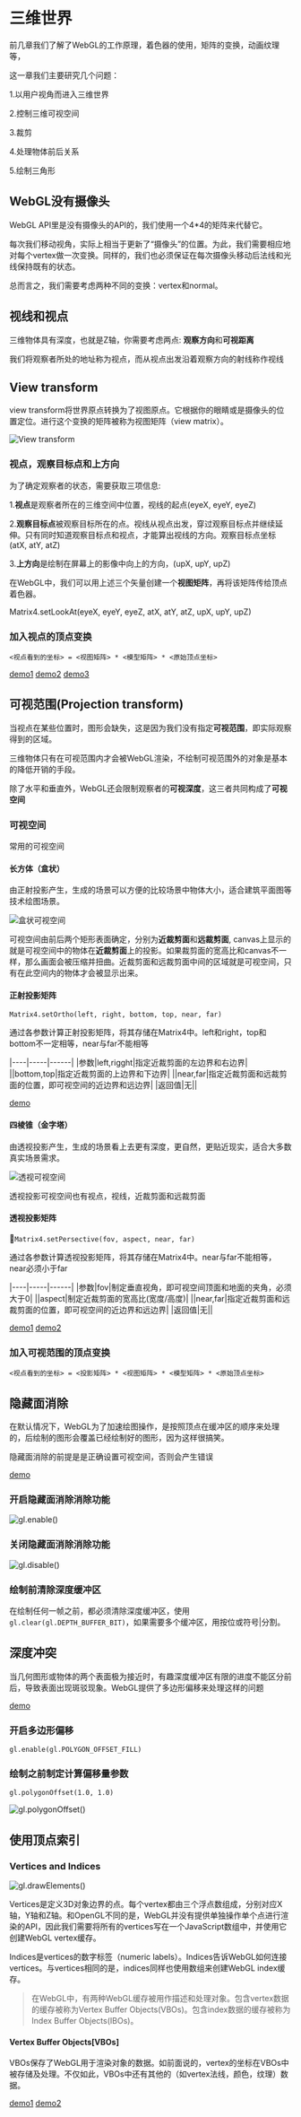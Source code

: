 # 三维世界

前几章我们了解了WebGL的工作原理，着色器的使用，矩阵的变换，动画纹理等，

这一章我们主要研究几个问题：

1.以用户视角而进入三维世界

2.控制三维可视空间

3.裁剪

4.处理物体前后关系

5.绘制三角形

## WebGL没有摄像头

WebGL API里是没有摄像头的API的，我们使用一个4*4的矩阵来代替它。

每次我们移动视角，实际上相当于更新了“摄像头”的位置。为此，我们需要相应地对每个vertex做一次变换。同样的，我们也必须保证在每次摄像头移动后法线和光线保持既有的状态。

总而言之，我们需要考虑两种不同的变换：vertex和normal。

## 视线和视点

三维物体具有深度，也就是Z轴，你需要考虑两点: **观察方向**和**可视距离**

我们将观察者所处的地址称为视点，而从视点出发沿着观察方向的射线称作视线

## View transform

view transform将世界原点转换为了视图原点。它根据你的眼睛或是摄像头的位置定位。进行这个变换的矩阵被称为视图矩阵（view matrix）。

![View transform](https://camo.githubusercontent.com/ac4e1a3140c0d48fcc17b477584625e6951fd087/687474703a2f2f67746d7330342e616c6963646e2e636f6d2f7470732f69342f5431654c3151467642615858634e45735f6c2d3738302d3539342e706e67)

### 视点，观察目标点和上方向

为了确定观察者的状态，需要获取三项信息:

1.**视点**是观察者所在的三维空间中位置，视线的起点(eyeX, eyeY, eyeZ)

2.**观察目标点**被观察目标所在的点。视线从视点出发，穿过观察目标点并继续延伸。只有同时知道观察目标点和视点，才能算出视线的方向。观察目标点坐标(atX, atY, atZ)

3.**上方向**是绘制在屏幕上的影像中向上的方向，(upX, upY, upZ)

在WebGL中，我们可以用上述三个矢量创建一个**视图矩阵**，再将该矩阵传给顶点着色器。

Matrix4.setLookAt(eyeX, eyeY, eyeZ, atX, atY, atZ, upX, upY, upZ)

### 加入视点的顶点变换

`<视点看到的坐标> = <视图矩阵> * <模型矩阵> * <原始顶点坐标>`

[demo1](http://127.0.0.1:3000/chapter7/lesson1)
[demo2](http://127.0.0.1:3000/chapter7/lesson2)
[demo3](http://127.0.0.1:3000/chapter7/lesson3)

## 可视范围(Projection transform)

当视点在某些位置时，图形会缺失，这是因为我们没有指定**可视范围**，即实际观察得到的区域。

三维物体只有在可视范围内才会被WebGL渲染，不绘制可视范围外的对象是基本的降低开销的手段。

除了水平和垂直外，WebGL还会限制观察者的**可视深度**，这三者共同构成了**可视空间**

### 可视空间

常用的可视空间

#### 长方体（盒状）

由正射投影产生，生成的场景可以方便的比较场景中物体大小，适合建筑平面图等技术绘图场景。

![盒状可视空间](../../pic/box_scene.png)

可视空间由前后两个矩形表面确定，分别为**近裁剪面**和**远裁剪面**, canvas上显示的就是可视空间中的物体在**近裁剪面**上的投影。如果裁剪面的宽高比和canvas不一样，那么画面会被压缩并扭曲。近裁剪面和远裁剪面中间的区域就是可视空间，只有在此空间内的物体才会被显示出来。

#### 正射投影矩阵

`Matrix4.setOrtho(left, right, bottom, top, near, far)`

通过各参数计算正射投影矩阵，将其存储在Matrix4中。left和right，top和bottom不一定相等，near与far不能相等

|----|-----|------|
|参数|left,rigght|指定近裁剪面的左边界和右边界|
||bottom,top|指定近裁剪面的上边界和下边界|
||near,far|指定近裁剪面和远裁剪面的位置，即可视空间的近边界和远边界|
|返回值|无||

[demo](http://127.0.0.1:3000/chapter7/lesson4)

#### 四棱锥（金字塔）

由透视投影产生，生成的场景看上去更有深度，更自然，更贴近现实，适合大多数真实场景需求。

![透视可视空间](../../pic/perspective_scene.png)

透视投影可视空间也有视点，视线，近裁剪面和远裁剪面

#### 透视投影矩阵

`Matrix4.setPersective(fov, aspect, near, far)`

通过各参数计算透视投影矩阵，将其存储在Matrix4中。near与far不能相等，near必须小于far

|----|-----|------|
|参数|fov|制定垂直视角，即可视空间顶面和地面的夹角，必须大于0|
||aspect|制定近裁剪面的宽高比(宽度/高度)|
||near,far|指定近裁剪面和远裁剪面的位置，即可视空间的近边界和远边界|
|返回值|无||

[demo1](http://127.0.0.1:3000/chapter7/lesson5)
[demo2](http://127.0.0.1:3000/chapter7/lesson6)

### 加入可视范围的顶点变换

`<视点看到的坐标> = <投影矩阵> * <视图矩阵> * <模型矩阵> * <原始顶点坐标>`

## 隐藏面消除

在默认情况下，WebGL为了加速绘图操作，是按照顶点在缓冲区的顺序来处理的，后绘制的图形会覆盖已经绘制好的图形，因为这样很搞笑。

隐藏面消除的前提是是正确设置可视空间，否则会产生错误

[demo](http://127.0.0.1:3000/chapter7/lesson7)

### 开启隐藏面消除消除功能

![gl.enable()](../../pic/enable.png)

### 关闭隐藏面消除消除功能

![gl.disable()](../../pic/disable.png)

### 绘制前清除深度缓冲区

在绘制任何一帧之前，都必须清除深度缓冲区，使用`gl.clear(gl.DEPTH_BUFFER_BIT)`，如果需要多个缓冲区，用按位或符号|分割。

## 深度冲突

当几何图形或物体的两个表面极为接近时，有趣深度缓冲区有限的进度不能区分前后，导致表面出现斑驳现象。WebGL提供了多边形偏移来处理这样的问题

[demo](http://127.0.0.1:3000/chapter7/lesson8)

### 开启多边形偏移

`gl.enable(gl.POLYGON_OFFSET_FILL)`

### 绘制之前制定计算偏移量参数

`gl.polygonOffset(1.0, 1.0)`

![gl.polygonOffset()](../../pic/polygonOffset.png)

## 使用顶点索引

### Vertices and Indices

![gl.drawElements()](../../pic/drawElements.png)

Vertices是定义3D对象边界的点。每个vertex都由三个浮点数组成，分别对应X轴，Y轴和Z轴。和OpenGL不同的是，WebGL并没有提供单独操作单个点进行渲染的API，因此我们需要将所有的vertices写在一个JavaScript数组中，并使用它创建WebGL vertex缓存。

Indices是vertices的数字标签（numeric labels）。Indices告诉WebGL如何连接vertices。与vertices相同的是，indices同样也使用数组来创建WebGL index缓存。

> 在WebGL中，有两种WebGL缓存被用作描述和处理对象。包含vertex数据的缓存被称为Vertex Buffer Objects(VBOs)。包含index数据的缓存被称为Index Buffer Objects(IBOs)。

#### Vertex Buffer Objects[VBOs]

VBOs保存了WebGL用于渲染对象的数据。如前面说的，vertex的坐标在VBOs中被存储及处理。不仅如此，VBOs中还有其他的（如vertex法线，颜色，纹理）数据。

[demo1](http://127.0.0.1:3000/chapter7/lesson9)
[demo2](http://127.0.0.1:3000/chapter7/lesson10)

